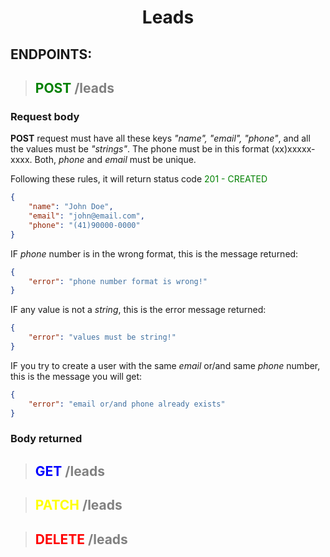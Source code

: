 <center> <h1>Leads</h1> </center>

## ENDPOINTS:

><h2 style="color:green">POST <span style="color:gray">/leads</span></h2>
 
### Request body
**POST** request must have all these keys *"name", "email", "phone"*, and all the values must be *"strings"*. The phone must be in this format (xx)xxxxx-xxxx. Both, *phone* and *email* must be unique. 

Following these rules, it will return status code <span style="color:green">201 - CREATED</span>
```json 
{ 
    "name": "John Doe",
    "email": "john@email.com",
    "phone": "(41)90000-0000"
} 
```

IF *phone* number is in the wrong format, this is the message returned:

```json 
{
	"error": "phone number format is wrong!"
} 
```

IF any value is not a *string*, this is the error message returned:

```json 
{
	"error": "values must be string!"
}
```

IF you try to create a user with the same *email* or/and same *phone* number, this is the message you will get:

```json 
{
	"error": "email or/and phone already exists"
}
```



### Body returned

><h2 style="color:blue">GET <span style="color:gray">/leads</h2>

><h2 style="color:yellow">PATCH <span style="color:gray">/leads</h2>


><h2 style="color:red">DELETE <span style="color:gray">/leads</h2>
